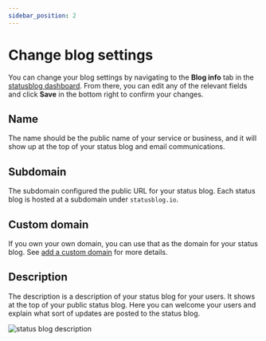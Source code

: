 ```yaml
---
sidebar_position: 2
---
```


# Change blog settings

You can change your blog settings by navigating to the **Blog info** tab in the [statusblog dashboard](../get-started/statusblog-dashboard.md). From there, you can edit any of the relevant fields and click **Save** in the bottom right to confirm your changes.

## Name

The name should be the public name of your service or business, and it will show up at the top of your status blog and email communications. 

## Subdomain

The subdomain configured the public URL for your status blog. Each status blog is hosted at a subdomain under `statusblog.io`.

## Custom domain

If you own your own domain, you can use that as the domain for your status blog. See [add a custom domain](add-a-custom-domain.md) for more details.

## Description

The description is a description of your status blog for your users. It shows at the top of your public status blog. Here you can welcome your users and explain what sort of updates are posted to the status blog.

![status blog description](/img/status-blog-description-2.png)

